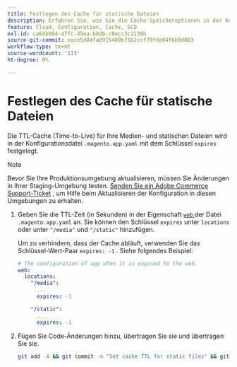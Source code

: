```yaml
---
title: Festlegen des Cache für statische Dateien
description: Erfahren Sie, wie Sie die Cache-Speicheroptionen in der Konfigurationsdatei der [!DNL Commerce] Anwendung festlegen.
feature: Cloud, Configuration, Cache, SCD
exl-id: ca6db004-47fc-45ea-b8db-c0ecc3c2136b
source-git-commit: eace5d84fa0915489bf562ccf79fde04f6b9d083
workflow-type: tm+mt
source-wordcount: '113'
ht-degree: 0%

---
```


# Festlegen des Cache für statische Dateien

Die TTL-Cache (Time-to-Live) für Ihre Medien- und statischen Dateien wird in der Konfigurationsdatei `.magento.app.yaml` mit dem Schlüssel `expires` festgelegt.

>[!NOTE]
>
>Bevor Sie Ihre Produktionsumgebung aktualisieren, müssen Sie Änderungen in Ihrer Staging-Umgebung testen. [Senden Sie ein Adobe Commerce Support-Ticket](https://experienceleague.adobe.com/docs/commerce-knowledge-base/kb/help-center-guide/magento-help-center-user-guide.html#submit-ticket) , um Hilfe beim Aktualisieren der Konfiguration in diesen Umgebungen zu erhalten.

1. Geben Sie die TTL-Zeit (in Sekunden) in der Eigenschaft [`web` ](web-property.md) der Datei `.magento.app.yaml` an. Sie können den Schlüssel `expires` unter `locations` oder unter `"/media"` und `"/static"` hinzufügen.

   Um zu verhindern, dass der Cache abläuft, verwenden Sie das Schlüssel-Wert-Paar `expires: -1` . Siehe folgendes Beispiel:

   ```yaml
   # The configuration of app when it is exposed to the web.
   web:
     locations:
       "/media":
         ...
         expires: -1
   
       "/static":
         ...
         expires: -1
   ```

1. Fügen Sie Code-Änderungen hinzu, übertragen Sie sie und übertragen Sie sie.

   ```bash
   git add -A && git commit -m "Set cache TTL for static files" && git push origin <branch-name>
   ```

